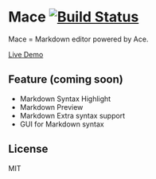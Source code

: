 Mace [![Build Status][travis-img]][travis-url]
====

Mace = Markdown editor powered by Ace.

[Live Demo](http://ww24.info/mace/example/)

Feature (coming soon)
-------
* Markdown Syntax Highlight
* Markdown Preview
* Markdown Extra syntax support
* GUI for Markdown syntax

License
-------
MIT

[travis-url]: https://travis-ci.org/ww24/mace
[travis-img]: https://img.shields.io/travis/ww24/mace.svg?branch=master&style=flat

